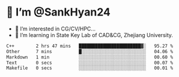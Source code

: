 # 👋 I’m @SankHyan24

- 👀 I’m interested in CG/CV/HPC...
- 🌱 I’m learning in State Key Lab of CAD&CG, Zhejiang University.

<!---
SankHyan24/SankHyan24 is a ✨ special ✨ repository because its `README.md` (this file) appears on your GitHub profile.
You can click the Preview link to take a look at your changes.
--->
<!--START_SECTION:waka-->

```txt
C++        2 hrs 47 mins   ███████████████████████▓░   95.27 %
Other      7 mins          █░░░░░░░░░░░░░░░░░░░░░░░░   04.06 %
Markdown   1 min           ░░░░░░░░░░░░░░░░░░░░░░░░░   00.60 %
Text       0 secs          ░░░░░░░░░░░░░░░░░░░░░░░░░   00.07 %
Makefile   0 secs          ░░░░░░░░░░░░░░░░░░░░░░░░░   00.01 %
```

<!--END_SECTION:waka-->
